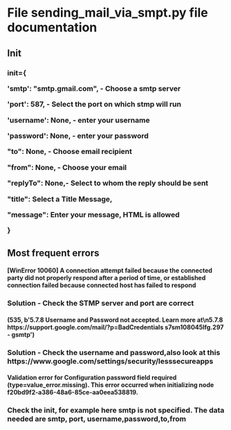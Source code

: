 <h1>File sending_mail_via_smpt.py file documentation</h1>
<h2>Init</h2>
<h3><p>init={</p>
                <p>'smtp': "smtp.gmail.com", - Choose a smtp server</p>
                <p>'port': 587, - Select the port on which stmp will run</p>
                <p>'username': None, - enter your username</p>
                <p>'password': None, - enter your password</p>
                <p>"to": None, - Choose email recipient</p>
                <p>"from": None, - Choose your email</p>
                <p>"replyTo": None,- Select to whom the reply should be sent </p>
                <p>"title": Select a Title Message,</p>
                <p>"message": Enter your message, HTML is allowed </p>
                    }</h3>

<h2>Most frequent errors</h2>
<div><h4><p>[WinError 10060] A connection attempt failed because the connected party did not properly respond after a period of time,
or established connection failed because connected host has failed to respond</p></h4></div>
<h3>Solution - Check the STMP server and port are correct</h3>

<h4>(535, b'5.7.8 Username and Password not accepted. Learn more at\n5.7.8 https://support.google.com/mail/?p=BadCredentials s7sm108045lfg.297 - gsmtp')</h4>
<h3>Solution - Check the username and password,also look at this https://www.google.com/settings/security/lesssecureapps </h3>
<h4>Validation error for Configuration password field required (type=value_error.missing). This error occurred when initializing node f20bd9f2-a386-48a6-85ce-aa0eea538819.</h4>
<h3>Check the init, for example here smtp is not specified. The data needed are smtp, port, username,password,to,from</h3>
